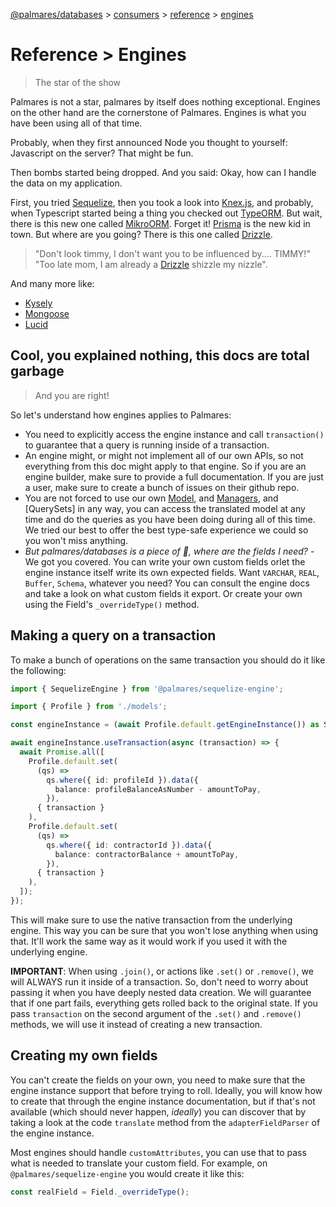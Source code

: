 [@palmares/databases](https://github.com/palmaresHQ/palmares/blob/model-fields-new-api/packages/databases/docs/introduction.md) >
[consumers](https://github.com/palmaresHQ/palmares/blob/model-fields-new-api/packages/databases/docs/consumers/summary.md) >
[reference](https://github.com/palmaresHQ/palmares/blob/model-fields-new-api/packages/databases/docs/consumers/reference/summary.md) >
[engines](https://github.com/palmaresHQ/palmares/blob/model-fields-new-api/packages/databases/docs/consumers/reference/engines.md)

# Reference > Engines

> The star of the show

Palmares is not a star, palmares by itself does nothing exceptional. Engines on the other hand are the cornerstone of Palmares. Engines is what you have been using all of that time.

Probably, when they first announced Node you thought to yourself: Javascript on the server? That might be fun.

Then bombs started being dropped. And you said: Okay, how can I handle the data on my application.

First, you tried [Sequelize](https://sequelize.org/), then you took a look into [Knex.js](https://knexjs.org/), and probably, when Typescript started being a thing you checked out [TypeORM](https://typeorm.io/). But wait, there is this new one called [MikroORM](https://mikro-orm.io/). Forget it! [Prisma](https://www.prisma.io/) is the new kid in town. But where are you going? There is this one called [Drizzle](https://orm.drizzle.team/).

> "Don't look timmy, I don't want you to be influenced by.... TIMMY!"
> "Too late mom, I am already a [Drizzle](https://orm.drizzle.team/) shizzle my nizzle".

And many more like:

- [Kysely](https://kysely.dev/)
- [Mongoose](https://mongoosejs.com/)
- [Lucid](https://lucid.adonisjs.com/docs/introduction)

## Cool, you explained nothing, this docs are total garbage

> And you are right!

So let's understand how engines applies to Palmares:

- You need to explicitly access the engine instance and call `transaction()` to guarantee that a query is running inside of a transaction.
- An engine might, or might not implement all of our own APIs, so not everything from this doc might apply to that engine. So if you are an engine builder, make sure to provide a full documentation. If you are just a user, make sure to create a bunch of issues on their github repo.
- You are not forced to use our own [Model](https://github.com/palmaresHQ/palmares/blob/model-fields-new-api/packages/databases/docs/consumers/reference/models.md), and [Managers](https://github.com/palmaresHQ/palmares/blob/model-fields-new-api/packages/databases/docs/consumers/reference/managers.md), and [QuerySets] in any way, you can access the translated model at any time and do the queries as you have been doing during all of this time. We tried our best to offer the best type-safe experience we could so you won't miss anything.
- _But palmares/databases is a piece of 💩, where are the fields I need?_ - We got you covered. You can write your own custom fields orlet the engine instance itself write its own expected fields. Want `VARCHAR`, `REAL`, `Buffer`, `Schema`, whatever you need? You can consult the engine docs and take a look on what custom fields it export. Or create your own using the Field's `_overrideType()` method.

## Making a query on a transaction

To make a bunch of operations on the same transaction you should do it like the following:

```ts
import { SequelizeEngine } from '@palmares/sequelize-engine';

import { Profile } from './models';

const engineInstance = (await Profile.default.getEngineInstance()) as SequelizeEngine;

await engineInstance.useTransaction(async (transaction) => {
  await Promise.all([
    Profile.default.set(
      (qs) =>
        qs.where({ id: profileId }).data({
          balance: profileBalanceAsNumber - amountToPay,
        }),
      { transaction }
    ),
    Profile.default.set(
      (qs) =>
        qs.where({ id: contractorId }).data({
          balance: contractorBalance + amountToPay,
        }),
      { transaction }
    ),
  ]);
});
```

This will make sure to use the native transaction from the underlying engine. This way you can be sure that you won't lose anything when using that. It'll work the same way as it would work if you used it with the underlying engine.

**IMPORTANT**: When using `.join()`, or actions like `.set()` or `.remove()`, we will ALWAYS run it inside of a transaction. So, don't need to worry about passing it when you have deeply nested data creation. We will guarantee that if one part fails, everything gets rolled back to the original state. If you pass `transaction` on the second argument of the `.set()` and `.remove()` methods, we will use it instead of creating a new transaction.

## Creating my own fields

You can't create the fields on your own, you need to make sure that the engine instance support that before trying to roll. Ideally, you will know how to create that through the engine instance documentation, but if that's not available (which should never happen, _ideally_) you can discover that by taking a look at the code `translate` method from the `adapterFieldParser` of the engine instance.

Most engines should handle `customAttributes`, you can use that to pass what is needed to translate your custom field. For example, on `@palmares/sequelize-engine` you would create it like this:

```ts
const realField = Field._overrideType();
```
